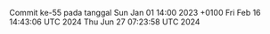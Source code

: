 Commit ke-55 pada tanggal Sun Jan 01 14:00 2023 +0100
Fri Feb 16 14:43:06 UTC 2024
Thu Jun 27 07:23:58 UTC 2024

